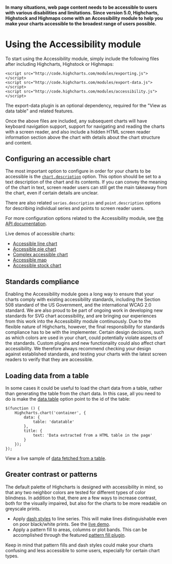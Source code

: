 #### In many situations, web page content needs to be accessible to users with various disabilities and limitations. Since version 5.0, Highcharts, Highstock and Highmaps come with an Accessibility module to help you make your charts accessible to the broadest range of users possible. 

Using the Accessibility module
===

To start using the Accessibility module, simply include the following files after including Highcharts, Highstock or Highmaps:

    
    <script src="http://code.highcharts.com/modules/exporting.js"></script>
    <script src="http://code.highcharts.com/modules/export-data.js"></script>
    <script src="http://code.highcharts.com/modules/accessibility.js"></script>

The export-data plugin is an optional dependency, required for the "View as data table" and related features.

Once the above files are included, any subsequent charts will have keyboard navigation support, support for navigating and reading the charts with a screen reader, and also include a hidden HTML screen reader information section above the chart with details about the chart structure and content.

Configuring an accessible chart
-------------------------------

The most important option to configure in order for your charts to be accessible is the [`chart.description`](https://api.highcharts.com/highcharts/chart.description) option. This option should be set to a text description of the chart and its contents. If you can convey the meaning of the chart in text, screen reader users can still get the main takeaway from the chart, even if certain details are unclear.

There are also related `series.description` and `point.description` options for describing individual series and points to screen reader users.

For more configuration options related to the Accessibility module, see [the API documentation](https://api.highcharts.com/highcharts/accessibility).

Live demos of accessible charts:

*   [Accessible line chart](http://jsfiddle.net/gh/get/jquery/1.7.2/highcharts/highcharts/tree/master/samples/highcharts/accessibility/accessible-line/)
*   [Accessible pie chart](http://jsfiddle.net/gh/get/jquery/1.7.2/highcharts/highcharts/tree/master/samples/highcharts/accessibility/accessible-pie/)
*   [Complex accessible chart](http://jsfiddle.net/gh/get/jquery/1.7.2/highcharts/highcharts/tree/master/samples/highcharts/accessibility/advanced-accessible/)
*   [Accessible map](http://jsfiddle.net/gh/get/jquery/1.7.2/highcharts/highcharts/tree/master/samples/maps/accessibility/accessible-map/)
*   [Accessible stock chart](http://jsfiddle.net/gh/get/jquery/1.7.2/highcharts/highcharts/tree/master/samples/stock/accessibility/accessible-stock/)

Standards compliance
--------------------

Enabling the Accessibility module goes a long way to ensure that your charts comply with existing accessibility standards, including the Section 508 standard of the US Government, and the international WCAG 2.0 standard. We are also proud to be part of ongoing work in developing new standards for SVG chart accessibility, and are bringing our experiences from this work into the Accessibility module continuously. Due to the flexible nature of Highcharts, however, the final responsibility for standards compliance has to be with the implementer. Certain design decisions, such as which colors are used in your chart, could potentially violate aspects of the standards. Custom plugins and new functionality could also affect chart accessibility. We therefore always recommend checking your design against established standards, and testing your charts with the latest screen readers to verify that they are accessible.

Loading data from a table
-------------------------

In some cases it could be useful to load the chart data from a table, rather than generating the table from the chart data. In this case, all you need to do is make the [data.table](https://api.highcharts.com/highcharts/data.table) option point to the id of the table:

    
    $(function () {  
        Highcharts.chart('container', {  
            data: {  
                table: 'datatable'  
            },  
            title: {  
                text: 'Data extracted from a HTML table in the page'  
            }  
        });  
    });

View a live sample of [data fetched from a table](http://jsfiddle.net/gh/get/jquery/1.9.1/highslide-software/highcharts.com/tree/master/samples/highcharts/demo/column-parsed/).

Greater contrast or patterns
----------------------------

The default palette of Highcharts is designed with accessibility in mind, so that any two neighbor colors are tested for different types of color blindness. In addition to that, there are a few ways to increase contrast, both for the visually impaired, but also for the charts to be more readable on greyscale prints.

*   Apply [dash styles](https://api.highcharts.com/highcharts/plotOptions.line.dashStyle) to line series. This will make lines distinguishable even on poor black/white prints. See the [live demo](http://jsfiddle.net/gh/get/jquery/1.7.2/highslide-software/highcharts.com/tree/master/samples/highcharts/plotoptions/series-dashstyle/). 
*   Apply a pattern fill to areas, columns or plot bands. This can be accomplished through the featured [pattern fill plugin](plugin-registry/single/9/Pattern-Fill).

Keep in mind that pattern fills and dash styles could make your charts confusing and less accessible to some users, especially for certain chart types.